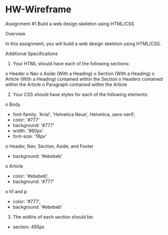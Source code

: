 # HW-Wireframe
Assignment #1 Build a web design skeleton using HTML/CSS

Overview

In this assignment, you will build a web design skeleton using HTML/CSS.

Additional Specifications


1. Your HTML should have each of the following sections: 

o Header
o Nav
o Aside (With a Heading)
o Section (With a Heading)
o Article (With a Heading) contained within the Section
o Headers contained within the Article
o Paragraph contained within the Article 

2. Your CSS should have styles for each of the following elements:

o Body
  - font-family: 'Arial', 'Helvetica Neue', Helvetica,    sans-serif;
  - color: '#777'
  - background: '#777'
  - width: '960px'
  - font-size: '18px'


o Header, Nav, Section, Aside, and Footer
  - background: '#ebebeb'

o Article
  - color: '#ebebeb',
  - background: '#777'

o h1 and p
  - color: '#777',
  - background: '#ebebeb'

3. The widths of each section should be:
  - section: 495px

  